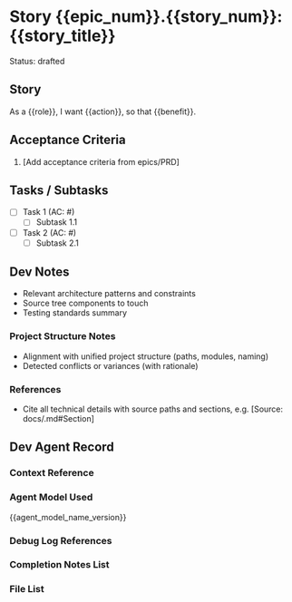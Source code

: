 # Story {{epic_num}}.{{story_num}}: {{story_title}}

Status: drafted

## Story

As a {{role}},
I want {{action}},
so that {{benefit}}.

## Acceptance Criteria

1. [Add acceptance criteria from epics/PRD]

## Tasks / Subtasks

- [ ] Task 1 (AC: #)
  - [ ] Subtask 1.1
- [ ] Task 2 (AC: #)
  - [ ] Subtask 2.1

## Dev Notes

- Relevant architecture patterns and constraints
- Source tree components to touch
- Testing standards summary

### Project Structure Notes

- Alignment with unified project structure (paths, modules, naming)
- Detected conflicts or variances (with rationale)

### References

- Cite all technical details with source paths and sections, e.g. [Source: docs/<file>.md#Section]

## Dev Agent Record

### Context Reference

<!-- Path(s) to story context XML will be added here by context workflow -->

### Agent Model Used

{{agent_model_name_version}}

### Debug Log References

### Completion Notes List

### File List
